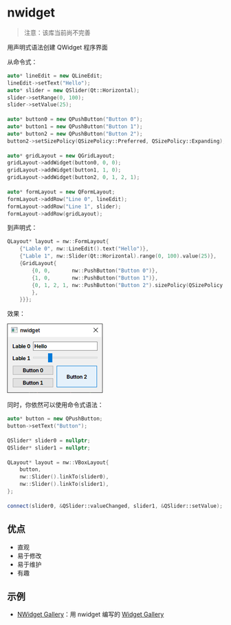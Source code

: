 # nwidget

> 注意：该库当前尚不完善

用声明式语法创建 QWidget 程序界面

从命令式：
```cpp
auto* lineEdit = new QLineEdit;
lineEdit->setText("Hello");
auto* slider = new QSlider(Qt::Horizontal);
slider->setRange(0, 100);
slider->setValue(25);

auto* button0 = new QPushButton("Button 0");
auto* button1 = new QPushButton("Button 1");
auto* button2 = new QPushButton("Button 2");
button2->setSizePolicy(QSizePolicy::Preferred, QSizePolicy::Expanding);

auto* gridLayout = new QGridLayout;
gridLayout->addWidget(button0, 0, 0);
gridLayout->addWidget(button1, 1, 0);
gridLayout->addWidget(button2, 0, 1, 2, 1);

auto* formLayout = new QFormLayout;
formLayout->addRow("Line 0", lineEdit);
formLayout->addRow("Line 1", slider);
formLayout->addRow(gridLayout);
```

到声明式：
```cpp
QLayout* layout = nw::FormLayout{
    {"Lable 0", nw::LineEdit().text("Hello")},
    {"Lable 1", nw::Slider(Qt::Horizontal).range(0, 100).value(25)},
    {GridLayout{
        {0, 0,       nw::PushButton("Button 0")},
        {1, 0,       nw::PushButton("Button 1")},
        {0, 1, 2, 1, nw::PushButton("Button 2").sizePolicy(QSizePolicy::Preferred, QSizePolicy::Expanding)
        },
    }}};
```

效果：

![](../img/nwidget.png)

同时，你依然可以使用命令式语法：

```cpp
auto* button = new QPushButton;
button->setText("Button");

QSlider* slider0 = nullptr;
QSlider* slider1 = nullptr;

QLayout* layout = nw::VBoxLayout{
    button,
    nw::Slider().linkTo(slider0),
    nw::Slider().linkTo(slider1),
};

connect(slider0, &QSlider::valueChanged, slider1, &QSlider::setValue);
```

## 优点

- 直观
- 易于修改
- 易于维护
- 有趣

## 示例

- [NWidget Gallery](../../examples/gallery)：用 nwidget 编写的 [Widget Gallery](https://doc.qt.io/qt-6/qtwidgets-gallery-example.html)
